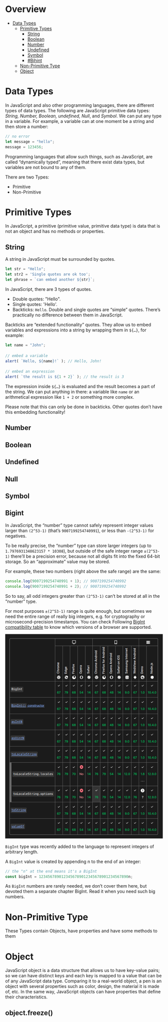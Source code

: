 # Overview
- [Data Types](#data-types)
  - [Primitive Types](#primitive-types)
    - [String](#string)
    - [Boolean](#boolean)
    - [Number](#number)
    - [Undefined](#undefined)
    - [Symbol](#symbol)
    - [#Bihint](#bigint)
  - [Non-Primitive Type](#non-primitive-type)
  - [Object](#object)

# **Data Types**
In JavaScript and also other programming languages, there are different types of data types. The following are JavaScript primitive data types: _String, Number, Boolean, undefined, Null_, and _Symbol_.
We can put any type in a variable. For example, a variable can at one moment be a string and then store a number:
```js
// no error
let message = "hello";
message = 123456;
```
Programming languages that allow such things, such as JavaScript, are called “dynamically typed”, meaning that there exist data types, but variables are not bound to any of them.

There are two Types:
  - Primitive
  - Non-Primitive


# Primitive Types
In JavaScript, a primitive (primitive value, primitive data type) is data that is not an object and has no methods or properties.
## String
A string in JavaScript must be surrounded by quotes.
```js
let str = "Hello";
let str2 = 'Single quotes are ok too';
let phrase = `can embed another ${str}`;
```
In JavaScript, there are 3 types of quotes.

- Double quotes: "Hello".
- Single quotes: 'Hello'.
- Backticks: `Hello`.
Double and single quotes are “simple” quotes. There’s practically no difference between them in JavaScript.

Backticks are “extended functionality” quotes. They allow us to embed variables and expressions into a string by wrapping them in `${…}`, for example:  
```js
let name = "John";

// embed a variable
alert( `Hello, ${name}!` ); // Hello, John!

// embed an expression
alert( `the result is ${1 + 2}` ); // the result is 3
```
The expression inside `${…}` is evaluated and the result becomes a part of the string. We can put anything in there: a variable like `name` or an arithmetical expression like `1 + 2` or something more complex.

Please note that this can only be done in backticks. Other quotes don’t have this embedding functionality!



## Number
## Boolean
## Undefined
## Null
## Symbol
## Bigint
In JavaScript, the “number” type cannot safely represent integer values larger than `(2^53-1)` (that’s `9007199254740991`), or less than `-(2^53-1)` for negatives.

To be really precise, the “number” type can store larger integers (up to `1.7976931348623157 * 10308`), but outside of the safe integer range `±(2^53-1)` there’ll be a precision error, because not all digits fit into the fixed 64-bit storage. So an “approximate” value may be stored.

For example, these two numbers (right above the safe range) are the same:
```js
console.log(9007199254740991 + 1); // 9007199254740992
console.log(9007199254740991 + 2); // 9007199254740992
```
So to say, all odd integers greater than `(2^53-1)` can’t be stored at all in the “number” type.

For most purposes `±(2^53-1)` range is quite enough, but sometimes we need the entire range of really big integers, e.g. for cryptography or microsecond-precision timestamps.
You can check Following [BigInt compatibility table](https://developer.mozilla.org/en-US/docs/Web/JavaScript/Reference/Global_Objects/BigInt#browser_compatibility) to know which versions of a browser are supported.

![Compatibility Table](/images/Compatibality_Table.png)


`BigInt` type was recently added to the language to represent integers of arbitrary length.

A `BigInt` value is created by appending n to the end of an integer:
```js
// the "n" at the end means it's a BigInt
const bigInt = 1234567890123456789012345678901234567890n;
```
As `BigInt` numbers are rarely needed, we don’t cover them here, but devoted them a separate chapter BigInt. Read it when you need such big numbers.


# Non-Primitive Type
These Types contain Objects, have properties and have some methods to them 

# Object
JavaScript object is a data structure that allows us to have key-value pairs; so we can have distinct keys and each key is mapped to a value that can be of any JavaScript data type. Comparing it to a real-world object, a pen is an object with several properties such as color, design, the material it is made of, etc. In the same way, JavaScript objects can have properties that define their characteristics.
##  object.freeze()